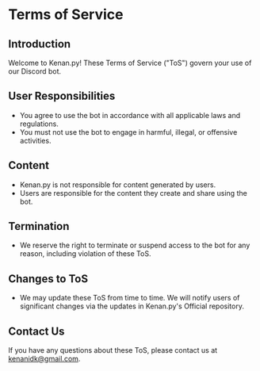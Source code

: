 # Terms of Service

## Introduction
Welcome to Kenan.py! These Terms of Service ("ToS") govern your use of our Discord bot.

## User Responsibilities
- You agree to use the bot in accordance with all applicable laws and regulations.
- You must not use the bot to engage in harmful, illegal, or offensive activities.

## Content
- Kenan.py is not responsible for content generated by users.
- Users are responsible for the content they create and share using the bot.

## Termination
- We reserve the right to terminate or suspend access to the bot for any reason, including violation of these ToS.

## Changes to ToS
- We may update these ToS from time to time. We will notify users of significant changes via the updates in Kenan.py's Official repository.

## Contact Us
If you have any questions about these ToS, please contact us at kenanidk@gmail.com.
